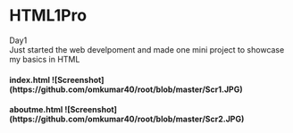 # HTML1Pro
Day1<br>
Just started the web develpoment and made one mini project to showcase my basics in HTML
<h4>index.html
![Screenshot](https://github.com/omkumar40/root/blob/master/Scr1.JPG) <br>
<h4>aboutme.html
![Screenshot](https://github.com/omkumar40/root/blob/master/Scr2.JPG)

